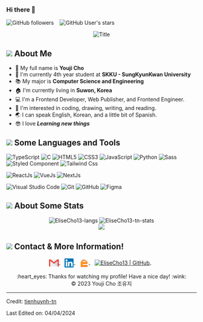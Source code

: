 ### Hi there 👋
<img alt="GitHub followers" src="https://img.shields.io/github/followers/EliseCho13?style=social"> &nbsp;&nbsp; <img alt="GitHub User's stars" src="https://img.shields.io/github/stars/EliseCho13?style=social"> <!--&nbsp;&nbsp; <img alt="EliseCho13 | Count Views" src="https://enemo786q3svfle.m.pipedream.net" />-->

<div align="center">
  <img src="https://readme-typing-svg.herokuapp.com?font=Architects+Daughter&color=%2338C2FF&size=50&center=true&vCenter=true&height=60&width=600&lines=Hello!+I'm+Youji+Cho+%3C3;Welcome+to+my+profile!" alt="Title"></img>
</div>


## <img src="https://raw.githubusercontent.com/nixin72/nixin72/master/wave.gif" width="50px"></img> About Me

- :memo: My full name is **Youji Cho**
- :school: I'm currently 4th year student at **SKKU - SungKyunKwan University**
- :books: My major is **Computer Science and Engineering**
- :house: I'm currently living in **Suwon, Korea**
- :computer: I'm a Frontend Developer, Web Publisher, and Frontend Engineer.
- :monocle_face: I'm interested in coding, drawing, writing, and reading.
- :earth_asia: I can speak English, Korean, and a little bit of Spanish.
- :sunglasses: I love ***Learning new things***
<!--<img src="https://i.pinimg.com/originals/df/1a/ff/df1aff8395678d11b99b575f0e3b19d5.gif" width="400" align="right"/>-->

## <img src="https://media2.giphy.com/media/QssGEmpkyEOhBCb7e1/giphy.gif?cid=ecf05e47a0n3gi1bfqntqmob8g9aid1oyj2wr3ds3mg700bl&rid=giphy.gif" width="50px"> Some Languages and Tools
![TypeScript](https://img.shields.io/badge/typescript-blue.svg?style=for-the-badge&logo=typescript&logoColor=white) ![C](https://img.shields.io/badge/c-%2300599C.svg?style=for-the-badge&logo=c&logoColor=white) ![HTML5](https://img.shields.io/badge/html5-%23E34F26.svg?style=for-the-badge&logo=html5&logoColor=white) ![CSS3](https://img.shields.io/badge/css3-%231572B6.svg?style=for-the-badge&logo=css3&logoColor=white) ![JavaScript](https://img.shields.io/badge/javascript-%23323330.svg?style=for-the-badge&logo=javascript&logoColor=%23F7DF1E) ![Python](https://img.shields.io/badge/python-%23000000.svg?style=for-the-badge&logo=python&logoColor=white) ![Sass](https://img.shields.io/badge/sass-cc6699.svg?style=for-the-badge&logo=sass&logoColor=white) ![Styled Component](https://img.shields.io/badge/StyledComponent-pink.svg?style=for-the-badge&logo=styled-components&logoColor=white) ![Tailwind Css](https://img.shields.io/badge/tailwindcss-0F172A.svg?style=for-the-badge&logo=tailwindcss&logoColor=white)

![ReactJs](https://img.shields.io/badge/React-61DBFB.svg?style=for-the-badge&logo=react&logoColor=1C2C4C) ![VueJs](https://img.shields.io/badge/Vue.js-42B883.svg?style=for-the-badge&logo=Vue.js&logoColor=35495E) ![NextJs](https://img.shields.io/badge/Next.js-black.svg?style=for-the-badge&logo=Next.js&logoColor=white)

![Visual Studio Code](https://img.shields.io/badge/Visual%20Studio%20Code-0078d7.svg?style=for-the-badge&logo=visual-studio-code&logoColor=white) ![Git](https://img.shields.io/badge/git-%23F05033.svg?style=for-the-badge&logo=git&logoColor=white) ![GitHub](https://img.shields.io/badge/github-%23121011.svg?style=for-the-badge&logo=github&logoColor=white) ![Figma](https://img.shields.io/badge/Figma-b67148?style=for-the-badge&logo=Figma&logoColor=white) 

## <img src="https://media0.giphy.com/media/cNZqrH5IzOG0xrlWks/giphy.gif?cid=ecf05e47map255q427en9uprqc1sb0unjq5k4fnqg5pmhhs4&rid=giphy.gif&ct=s" width="50px"> About Some Stats
<div align="center">
<img height="150em" padding="2em" src="https://github-readme-stats.vercel.app/api/top-langs/?username=EliseCho13&layout=compact&show_icon=true&theme=algolia&exclude_repo=EliseCho13.github.io" alt="EliseCho13-langs"/>
<img height="150em" padding="2em" src="https://github-readme-stats.vercel.app/api/?username=EliseCho13&layout=compact&show_icon=true&theme=algolia" alt="EliseCho13-tn-stats"/>
</div>
<div align="center">
  <img src="http://github-readme-streak-stats.herokuapp.com?user=EliseCho13&theme=algolia&background=0d1117&hide_border=true" />
  <!--<img src="https://activity-graph.herokuapp.com/graph?username=EliseCho13&theme=react-dark"/>-->
</div>

## <img src='https://raw.githubusercontent.com/ShahriarShafin/ShahriarShafin/main/Assets/handshake.gif' width="80px"> Contact & More Information!
<p align="center">
  <a href="mailto:youjicho@g.skku.edu" >
    <img align="center" alt="EliseCho13 | Gmail" width="26px" src="https://github.com/SatYu26/SatYu26/blob/master/Assets/Gmail.svg" />
  </a> &nbsp;&nbsp;
  
  <a href="https://www.linkedin.com/in/%EC%9C%A0%EC%A7%80-%EC%A1%B0-ba82b6298/" target="_blank">
    <img align="center" alt="EliseCho13 | Linkedin" width="24px" src="https://github.com/SatYu26/SatYu26/blob/master/Assets/Linkedin.svg" />
  </a> &nbsp;&nbsp;
  
  <a href="https://youjicho.netlify.app/" target="_blank">
      <img align="center" alt="EliseCho13 | Portfolio" width="24px" src="https://github.com/EliseCho13/EliseCho13/blob/main/logo.png" />
  </a> &nbsp;&nbsp;
  
  <a href="https://profile-summary-for-github.herokuapp.com/user/EliseCho13" target="_blank">
    <img align="center" alt="EliseCho13 | GitHub" width="26px" src="https://upload.wikimedia.org/wikipedia/commons/thumb/a/ae/Github-desktop-logo-symbol.svg/1024px-Github-desktop-logo-symbol.svg.png" />
  </a> &nbsp;&nbsp;
  
<!--  <a href="https://www.instagram.com/_huynh.tien.5536_/" target="_blank">
    <img align="center" alt="EliseCho13 | Instagram" width="24px" src="https://github.com/SatYu26/SatYu26/blob/master/Assets/Instagram.svg" />
  </a> &nbsp;&nbsp;-->
<p> 

<div align="center">
  :heart_eyes: Thanks for watching my profile! Have a nice day! :wink: <br/>
  &copy; 2023 Youji Cho 조유지
</div>

------

Credit: [tienhuynh-tn](https://github.com/tienhuynh-tn)

Last Edited on: 04/04/2024

<!--
**EliseCho13/EliseCho13** is a ✨ _special_ ✨ repository because its `README.md` (this file) appears on your GitHub profile.

Here are some ideas to get you started:

- 🔭 I’m currently working on ...
- 🌱 I’m currently learning ...
- 👯 I’m looking to collaborate on ...
- 🤔 I’m looking for help with ...
- 💬 Ask me about ...
- 📫 How to reach me: ...
- 😄 Pronouns: ...
- ⚡ Fun fact: ...
-->

